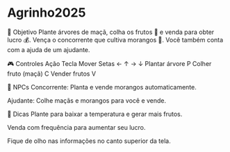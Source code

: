 # Agrinho2025
🎯 Objetivo
Plante árvores de maçã, colha os frutos 🍎 e venda para obter lucro 💰. Vença o concorrente que cultiva morangos 🍓. Você também conta com a ajuda de um ajudante.

🎮 Controles
Ação	Tecla
Mover	Setas ← ↑ → ↓
Plantar árvore	P
Colher fruto (maçã)	C
Vender frutos	V

🤖 NPCs
Concorrente: Planta e vende morangos automaticamente.

Ajudante: Colhe maçãs e morangos para você e vende.

🧠 Dicas
Plante para baixar a temperatura e gerar mais frutos.

Venda com frequência para aumentar seu lucro.

Fique de olho nas informações no canto superior da tela.
